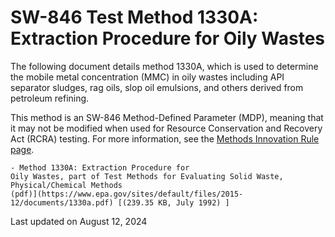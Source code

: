 
# SW-846 Test Method 1330A: Extraction Procedure for Oily Wastes  


The following document details method 1330A, which is used to determine
the mobile metal concentration (MMC) in oily wastes including API
separator sludges, rag oils, slop oil emulsions, and others derived from
petroleum refining.

This method is an SW-846 Method-Defined Parameter (MDP), meaning that it
may not be modified when used for Resource Conservation and Recovery Act
(RCRA) testing. For more information, see the [Methods Innovation Rule
page](/hw-sw846/final-rule-methods-innovation-rule).

    - Method 1330A: Extraction Procedure for
    Oily Wastes, part of Test Methods for Evaluating Solid Waste,
    Physical/Chemical Methods
    (pdf)](https://www.epa.gov/sites/default/files/2015-12/documents/1330a.pdf) [(239.35 KB, July 1992) ] 

Last updated on August 12, 2024

